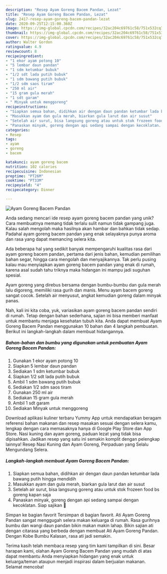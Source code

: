 ```yaml
---
description: "Resep Ayam Goreng Bacem Pandan, Lezat"
title: "Resep Ayam Goreng Bacem Pandan, Lezat"
slug: 2417-resep-ayam-goreng-bacem-pandan-lezat
date: 2020-09-25T12:15:00.360Z
image: https://img-global.cpcdn.com/recipes/32ac204c69761c58/751x532cq70/ayam-goreng-bacem-pandan-foto-resep-utama.jpg
thumbnail: https://img-global.cpcdn.com/recipes/32ac204c69761c58/751x532cq70/ayam-goreng-bacem-pandan-foto-resep-utama.jpg
cover: https://img-global.cpcdn.com/recipes/32ac204c69761c58/751x532cq70/ayam-goreng-bacem-pandan-foto-resep-utama.jpg
author: Walter Gordon
ratingvalue: 4.9
reviewcount: 8
recipeingredient:
- "1 ekor ayam potong 10"
- "5 lembar daun pandan"
- "1 sdm ketumbar bubuk"
- "1/2 sdt lada putih bubuk"
- "1 sdm bawang putih bubuk"
- "1/2 sdm saos tiram"
- "250 ml air"
- "15 gram gula merah"
- "1 sdt garam"
- " Minyak untuk menggoreng"
recipeinstructions:
- "Siapkan semua bahan, didihkan air dengan daun pandan ketumbar lada bawang putih hingga mendidih"
- "Masukkan ayam dan gula merah, biarkan gula larut dan air susut"
- "Setelah air surut, bisa langsung goreng atau untuk stok frozeen food bs goreng kapan saja"
- "Panaskan minyak, goreng dengan api sedang sampai dengan kecoklatan. Siap sajikan 🙏"
categories:
- Resep
tags:
- ayam
- goreng
- bacem

katakunci: ayam goreng bacem 
nutrition: 102 calories
recipecuisine: Indonesian
preptime: "PT26M"
cooktime: "PT33M"
recipeyield: "4"
recipecategory: Dinner

---
```



![Ayam Goreng Bacem Pandan](https://img-global.cpcdn.com/recipes/32ac204c69761c58/751x532cq70/ayam-goreng-bacem-pandan-foto-resep-utama.jpg)

Anda sedang mencari ide resep ayam goreng bacem pandan yang unik? Cara membuatnya memang tidak terlalu sulit namun tidak gampang juga. Kalau salah mengolah maka hasilnya akan hambar dan bahkan tidak sedap. Padahal ayam goreng bacem pandan yang enak selayaknya punya aroma dan rasa yang dapat memancing selera kita.

Ada beberapa hal yang sedikit banyak mempengaruhi kualitas rasa dari ayam goreng bacem pandan, pertama dari jenis bahan, kemudian pemilihan bahan segar, hingga cara mengolah dan menyajikannya. Tak perlu pusing kalau mau menyiapkan ayam goreng bacem pandan yang enak di rumah, karena asal sudah tahu triknya maka hidangan ini mampu jadi suguhan spesial.

Ayam goreng yang direbus bersama dengan bumbu-bumbu dan gula merah lalu digoreng, memiliki rasa gurih dan manis. Menu ayam bacem goreng sangat cocok. Setelah air menyusut, angkat kemudian goreng dalam minyak panas.


Nah, kali ini kita coba, yuk, variasikan ayam goreng bacem pandan sendiri di rumah. Tetap dengan bahan sederhana, sajian ini bisa memberi manfaat untuk membantu menjaga kesehatan tubuh kita. Anda dapat membuat Ayam Goreng Bacem Pandan menggunakan 10 bahan dan 4 langkah pembuatan. Berikut ini langkah-langkah dalam membuat hidangannya.

<!--inarticleads1-->

##### Bahan-bahan dan bumbu yang digunakan untuk pembuatan Ayam Goreng Bacem Pandan:

1. Gunakan 1 ekor ayam potong 10
1. Siapkan 5 lembar daun pandan
1. Sediakan 1 sdm ketumbar bubuk
1. Siapkan 1/2 sdt lada putih bubuk
1. Ambil 1 sdm bawang putih bubuk
1. Sediakan 1/2 sdm saos tiram
1. Gunakan 250 ml air
1. Sediakan 15 gram gula merah
1. Ambil 1 sdt garam
1. Sediakan  Minyak untuk menggoreng


Download aplikasi kuliner terbaru Yummy App untuk mendapatkan beragam referensi bahan makanan dan resep masakan sesuai dengan selera kamu, lengkap dengan cara memasaknya hanya di Google Play Store dan App Store. Nasi kuning dan ayam goreng, paduan lezat yang tidak bisa dipisahkan. Jadikan resep yang satu ini semakin komplit dengan pelengkap lainnya! Resep Nasi Kuning dan Ayam Goreng, Perpaduan yang Selalu Mengundang Selera. 

<!--inarticleads2-->

##### Langkah-langkah membuat Ayam Goreng Bacem Pandan:

1. Siapkan semua bahan, didihkan air dengan daun pandan ketumbar lada bawang putih hingga mendidih
1. Masukkan ayam dan gula merah, biarkan gula larut dan air susut
1. Setelah air surut, bisa langsung goreng atau untuk stok frozeen food bs goreng kapan saja
1. Panaskan minyak, goreng dengan api sedang sampai dengan kecoklatan. Siap sajikan 🙏


Simpan ke bagian favorit Tersimpan di bagian favorit. Ati Ayam Goreng Pandan sangat menggugah selera makan keluarga di rumah. Rasa gurihnya bumbu dan wangi daun pandan bikin makan makin lahap. Bikin sajian ati dengan citarasa yang berbeda dengan membuat Ati Ayam Goreng Pandan. Dengan Kobe Bumbu Kalasan, rasa ati jadi semakin. 

Terima kasih telah membaca resep yang tim kami tampilkan di sini. Besar harapan kami, olahan Ayam Goreng Bacem Pandan yang mudah di atas dapat membantu Anda menyiapkan hidangan yang enak untuk keluarga/teman ataupun menjadi inspirasi dalam berjualan makanan. Selamat mencoba!
